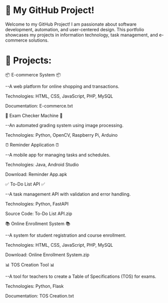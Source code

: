 # 👋 My GitHub Project! 
Welcome to my GitHub Project! I am passionate about software development, automation, and user-centered design. This portfolio showcases my projects in information technology, task management, and e-commerce solutions.

# 📌 Projects:

📦 E-commerce System 📦

--A web platform for online shopping and transactions.

Technologies: HTML, CSS, JavaScript, PHP, MySQL

Documentation: E-commerce.txt


📝 Exam Checker Machine 📝

--An automated grading system using image processing.

Technologies: Python, OpenCV, Raspberry Pi, Arduino


⏰ Reminder Application ⏰

--A mobile app for managing tasks and schedules.

Technologies: Java, Android Studio

Download: Reminder App.apk


✅ To-Do List API ✅

--A task management API with validation and error handling.

Technologies: Python, FastAPI

Source Code: To-Do List API.zip


📚 Online Enrollment System 📚 

--A system for student registration and course enrollment.

Technologies: HTML, CSS, JavaScript, PHP, MySQL

Download: Online Enrollment System.zip


📊 TOS Creation Tool 📊

--A tool for teachers to create a Table of Specifications (TOS) for exams.

Technologies: Python, Flask

Documentation: TOS Creation.txt
